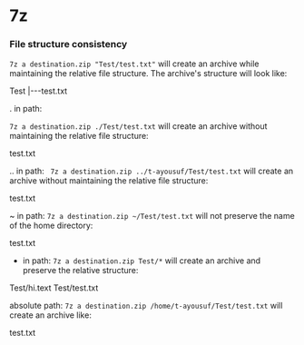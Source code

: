 # 7z

### File structure consistency

`7z a destination.zip "Test/test.txt"` will create an archive while maintaining the relative file structure. The archive's structure will look like:

Test
|---test.txt

. in path:

`7z a destination.zip ./Test/test.txt` will create an archive without maintaining the relative file structure:

test.txt

.. in  path:
` 7z a destination.zip ../t-ayousuf/Test/test.txt` will create an archive without maintaining the relative file structure:

test.txt

~ in path:
`7z a destination.zip ~/Test/test.txt` will not preserve the name of the home directory:

test.txt

* in path:
`7z a destination.zip Test/*` will create an archive and preserve the relative structure:

Test/hi.text
Test/test.txt

absolute path:
`7z a destination.zip /home/t-ayousuf/Test/test.txt` will create an archive like:

test.txt
